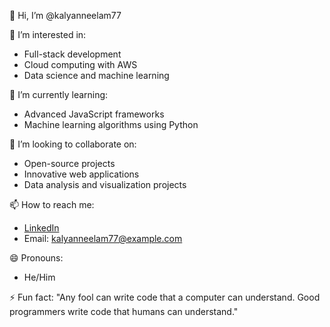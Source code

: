  👋 Hi, I’m @kalyanneelam77

 👀 I’m interested in:
- Full-stack development
- Cloud computing with AWS
- Data science and machine learning

 🌱 I’m currently learning:
- Advanced JavaScript frameworks 
- Machine learning algorithms using Python

 💞️ I’m looking to collaborate on:
- Open-source projects
- Innovative web applications
- Data analysis and visualization projects

 📫 How to reach me:
- [LinkedIn](https://www.linkedin.com/in/tirumala-venkata-kalyan-neelam-1287b0231/)
- Email: kalyanneelam77@example.com

 😄 Pronouns:
- He/Him

 ⚡ Fun fact:
"Any fool can write code that a computer can understand. Good programmers write code that humans can understand."
